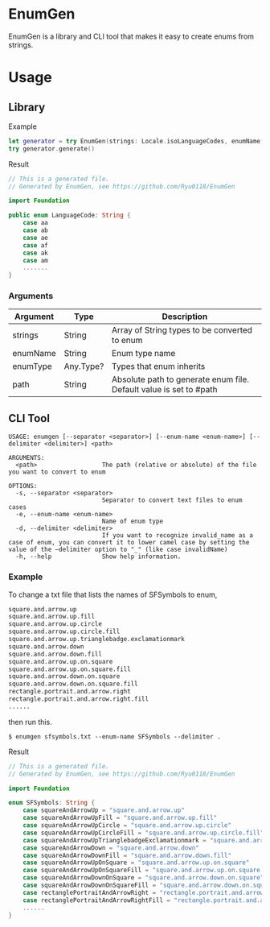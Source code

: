# EnumGen
EnumGen is a library and CLI tool that makes it easy to create enums from strings.

# Usage
## Library
Example
```Swift
let generator = try EnumGen(strings: Locale.isoLanguageCodes, enumName: "LanguageCode", enumType: String.self)
try generator.generate()
```
Result
```Swift
// This is a generated file.
// Generated by EnumGen, see https://github.com/Ryu0118/EnumGen

import Foundation

public enum LanguageCode: String {
    case aa
    case ab
    case ae
    case af
    case ak
    case am
    .......
}
```
### Arguments
|  Argument |  Type  |  Description  |
| ---- | ---- | ---- |
|  strings  |  String  |  Array of String types to be converted to enum  |
|  enumName  |  String  |  Enum type name  |
|  enumType  |  Any.Type? |  Types that enum inherits  |
|  path  |  String  |  Absolute path to generate enum file. Default value is set to #path  |

## CLI Tool
```
USAGE: enumgen [--separator <separator>] [--enum-name <enum-name>] [--delimiter <delimiter>] <path>

ARGUMENTS:
  <path>                  The path (relative or absolute) of the file you want to convert to enum

OPTIONS:
  -s, --separator <separator>
                          Separator to convert text files to enum cases
  -e, --enum-name <enum-name>
                          Name of enum type
  -d, --delimiter <delimiter>
                          If you want to recognize invalid_name as a case of enum, you can convert it to lower camel case by setting the value of the —delimiter option to "_" (like case invalidName)
  -h, --help              Show help information.
``` 
### Example
To change a txt file that lists the names of SFSymbols to enum,
```txt
square.and.arrow.up
square.and.arrow.up.fill
square.and.arrow.up.circle
square.and.arrow.up.circle.fill
square.and.arrow.up.trianglebadge.exclamationmark
square.and.arrow.down
square.and.arrow.down.fill
square.and.arrow.up.on.square
square.and.arrow.up.on.square.fill
square.and.arrow.down.on.square
square.and.arrow.down.on.square.fill
rectangle.portrait.and.arrow.right
rectangle.portrait.and.arrow.right.fill
......
```
then run this.
```
$ enumgen sfsymbols.txt --enum-name SFSymbols --delimiter .
````
Result
```Swift
// This is a generated file.
// Generated by EnumGen, see https://github.com/Ryu0118/EnumGen

import Foundation

enum SFSymbols: String {
    case squareAndArrowUp = "square.and.arrow.up"
    case squareAndArrowUpFill = "square.and.arrow.up.fill"
    case squareAndArrowUpCircle = "square.and.arrow.up.circle"
    case squareAndArrowUpCircleFill = "square.and.arrow.up.circle.fill"
    case squareAndArrowUpTrianglebadgeExclamationmark = "square.and.arrow.up.trianglebadge.exclamationmark"
    case squareAndArrowDown = "square.and.arrow.down"
    case squareAndArrowDownFill = "square.and.arrow.down.fill"
    case squareAndArrowUpOnSquare = "square.and.arrow.up.on.square"
    case squareAndArrowUpOnSquareFill = "square.and.arrow.up.on.square.fill"
    case squareAndArrowDownOnSquare = "square.and.arrow.down.on.square"
    case squareAndArrowDownOnSquareFill = "square.and.arrow.down.on.square.fill"
    case rectanglePortraitAndArrowRight = "rectangle.portrait.and.arrow.right"
    case rectanglePortraitAndArrowRightFill = "rectangle.portrait.and.arrow.right.fill"
    ......
}
```
